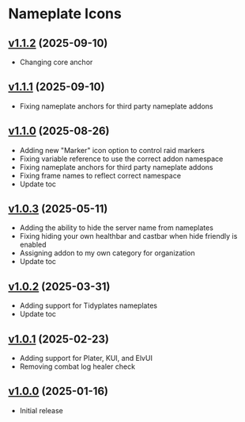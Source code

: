 # Nameplate Icons

## [v1.1.2](https://github.com/rbgdevx/nameplate-icons/releases/tag/v1.1.2) (2025-09-10)

- Changing core anchor

## [v1.1.1](https://github.com/rbgdevx/nameplate-icons/releases/tag/v1.1.1) (2025-09-10)

- Fixing nameplate anchors for third party nameplate addons

## [v1.1.0](https://github.com/rbgdevx/nameplate-icons/releases/tag/v1.1.0) (2025-08-26)

- Adding new "Marker" icon option to control raid markers
- Fixing variable reference to use the correct addon namespace
- Fixing nameplate anchors for third party nameplate addons
- Fixing frame names to reflect correct namespace
- Update toc

## [v1.0.3](https://github.com/rbgdevx/nameplate-icons/releases/tag/v1.0.3) (2025-05-11)

- Adding the ability to hide the server name from nameplates
- Fixing hiding your own healthbar and castbar when hide friendly is enabled
- Assigning addon to my own category for organization
- Update toc

## [v1.0.2](https://github.com/rbgdevx/nameplate-icons/releases/tag/v1.0.2) (2025-03-31)

- Adding support for Tidyplates nameplates
- Update toc

## [v1.0.1](https://github.com/rbgdevx/nameplate-icons/releases/tag/v1.0.1) (2025-02-23)

- Adding support for Plater, KUI, and ElvUI
- Removing combat log healer check

## [v1.0.0](https://github.com/rbgdevx/nameplate-icons/releases/tag/v1.0.0) (2025-01-16)

- Initial release
